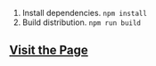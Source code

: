 1. Install dependencies. `npm install`
2. Build distribution. `npm run build` 

## [Visit the Page](https://cryptic-peak-17613.herokuapp.com/)